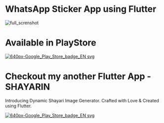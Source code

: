 # WhatsApp Sticker App using Flutter

![full_screnshot](https://user-images.githubusercontent.com/13075784/85202566-d57aa280-b324-11ea-8098-38757234c388.png)

# Available in PlayStore

<a href="https://play.google.com/store/apps/details?id=com.gamacrack.trending_stickers">![640px-Google_Play_Store_badge_EN svg](https://user-images.githubusercontent.com/13075784/85202629-55087180-b325-11ea-8307-acf71c9b7022.png)
</a>

# Checkout my another Flutter App - SHAYARIN 

Introducing Dynamic Shayari Image Generator. Crafted with Love & Created using Flutter.

<a href="https://play.google.com/store/apps/details?id=com.gamacrack.shayari">![640px-Google_Play_Store_badge_EN svg](https://user-images.githubusercontent.com/13075784/85202629-55087180-b325-11ea-8307-acf71c9b7022.png)
</a>


